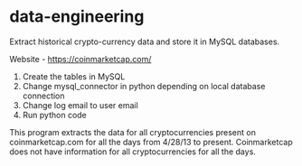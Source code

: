# data-engineering
Extract historical crypto-currency data and store it in MySQL databases.

Website - https://coinmarketcap.com/

1. Create the tables in MySQL
2. Change mysql_connector in python depending on local database connection
3. Change log email to user email
4. Run python code


This program extracts the data for all cryptocurrencies present on coinmarketcap.com for all the days from 4/28/13 to present. 
Coinmarketcap does not have information for all cryptocurrencies for all the days. 
